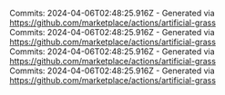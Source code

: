 Commits: 2024-04-06T02:48:25.916Z - Generated via https://github.com/marketplace/actions/artificial-grass
<br>
Commits: 2024-04-06T02:48:25.916Z - Generated via https://github.com/marketplace/actions/artificial-grass
<br>
Commits: 2024-04-06T02:48:25.916Z - Generated via https://github.com/marketplace/actions/artificial-grass
<br>
Commits: 2024-04-06T02:48:25.916Z - Generated via https://github.com/marketplace/actions/artificial-grass
<br>
